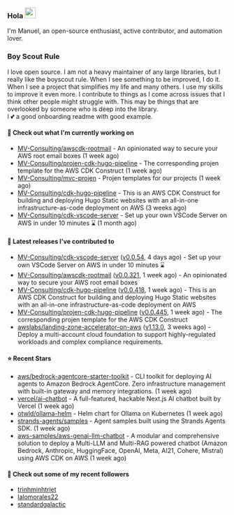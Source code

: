 ### Hola <img src="https://media.giphy.com/media/hvRJCLFzcasrR4ia7z/giphy.gif" width="25px">

I'm Manuel, an open-source enthusiast, active contributor, and automation lover.

### Boy Scout Rule

I love open source. I am not a heavy maintainer of any large libraries, but I really like the boyscout rule. 
When I see something to be improved, I do it. When I see a project
that simplifies my life and many others. I use my skills to improve it even more.
I contribute to things as I come across issues that I think other people might struggle with. 
This may be things that are overlooked by someone who is deep into the library.  
I 💕 a good onboarding readme with good example.



#### 👷 Check out what I'm currently working on

- [MV-Consulting/awscdk-rootmail](https://github.com/MV-Consulting/awscdk-rootmail) - An opinionated way to secure your AWS root email boxes (1 week ago)
- [MV-Consulting/projen-cdk-hugo-pipeline](https://github.com/MV-Consulting/projen-cdk-hugo-pipeline) - The corresponding projen template for the AWS CDK Construct (1 week ago)
- [MV-Consulting/mvc-projen](https://github.com/MV-Consulting/mvc-projen) - Projen templates for our projects (1 week ago)
- [MV-Consulting/cdk-hugo-pipeline](https://github.com/MV-Consulting/cdk-hugo-pipeline) - This is an AWS CDK Construct for building and deploying Hugo Static websites with an all-in-one infrastructure-as-code deployment on AWS (3 weeks ago)
- [MV-Consulting/cdk-vscode-server](https://github.com/MV-Consulting/cdk-vscode-server) - Set up your own VSCode Server on AWS in under 10 minutes ⌛️ (1 month ago)

#### 🔭 Latest releases I've contributed to

- [MV-Consulting/cdk-vscode-server](https://github.com/MV-Consulting/cdk-vscode-server) ([v0.0.54](https://github.com/MV-Consulting/cdk-vscode-server/releases/tag/v0.0.54), 4 days ago) - Set up your own VSCode Server on AWS in under 10 minutes ⌛️
- [MV-Consulting/awscdk-rootmail](https://github.com/MV-Consulting/awscdk-rootmail) ([v0.0.321](https://github.com/MV-Consulting/awscdk-rootmail/releases/tag/v0.0.321), 1 week ago) - An opinionated way to secure your AWS root email boxes
- [MV-Consulting/cdk-hugo-pipeline](https://github.com/MV-Consulting/cdk-hugo-pipeline) ([v0.0.418](https://github.com/MV-Consulting/cdk-hugo-pipeline/releases/tag/v0.0.418), 1 week ago) - This is an AWS CDK Construct for building and deploying Hugo Static websites with an all-in-one infrastructure-as-code deployment on AWS
- [MV-Consulting/projen-cdk-hugo-pipeline](https://github.com/MV-Consulting/projen-cdk-hugo-pipeline) ([v0.0.445](https://github.com/MV-Consulting/projen-cdk-hugo-pipeline/releases/tag/v0.0.445), 1 week ago) - The corresponding projen template for the AWS CDK Construct
- [awslabs/landing-zone-accelerator-on-aws](https://github.com/awslabs/landing-zone-accelerator-on-aws) ([v1.13.0](https://github.com/awslabs/landing-zone-accelerator-on-aws/releases/tag/v1.13.0), 3 weeks ago) - Deploy a multi-account cloud foundation to support highly-regulated workloads and complex compliance requirements.

#### ⭐ Recent Stars

- [aws/bedrock-agentcore-starter-toolkit](https://github.com/aws/bedrock-agentcore-starter-toolkit) - CLI toolkit for deploying AI agents to Amazon Bedrock AgentCore. Zero infrastructure management with built-in gateway and memory integrations. (1 week ago)
- [vercel/ai-chatbot](https://github.com/vercel/ai-chatbot) - A full-featured, hackable Next.js AI chatbot built by Vercel (1 week ago)
- [otwld/ollama-helm](https://github.com/otwld/ollama-helm) - Helm chart for Ollama on Kubernetes (1 week ago)
- [strands-agents/samples](https://github.com/strands-agents/samples) - Agent samples built using the Strands Agents SDK. (1 week ago)
- [aws-samples/aws-genai-llm-chatbot](https://github.com/aws-samples/aws-genai-llm-chatbot) - A modular and comprehensive solution to deploy a Multi-LLM and Multi-RAG powered chatbot (Amazon Bedrock, Anthropic, HuggingFace, OpenAI, Meta, AI21, Cohere, Mistral) using AWS CDK on AWS (1 week ago)

#### 👯 Check out some of my recent followers

- [trinhminhtriet](https://github.com/trinhminhtriet)
- [lalomorales22](https://github.com/lalomorales22)
- [standardgalactic](https://github.com/standardgalactic)




